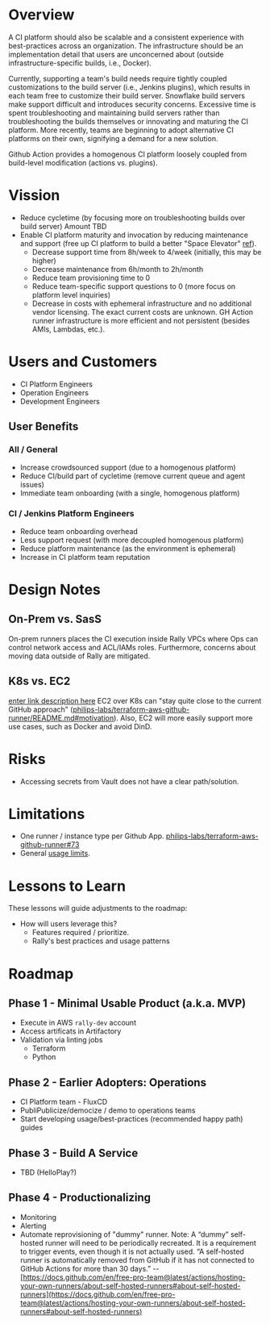 
# Overview

A CI platform should also be scalable and a consistent experience with best-practices across an organization. The infrastructure should be an implementation detail that users are unconcerned about (outside infrastructure-specific builds, i.e., Docker).

Currently, supporting a team's build needs require tightly coupled customizations to the build server (i.e., Jenkins plugins), which results in each team free to customize their build server. Snowflake build servers make support difficult and introduces security concerns. Excessive time is spent troubleshooting and maintaining build servers rather than troubleshooting the builds themselves or innovating and maturing the CI platform. More recently, teams are beginning to adopt alternative CI platforms on their own, signifying a demand for a new solution.

Github Action provides a homogenous CI platform loosely coupled from build-level modification (actions vs. plugins).

# Vission

 - Reduce cycletime (by focusing more on troubleshooting builds over build server)
	Amount TBD
 - Enable CI platform maturity and invocation by reducing maintenance and support (free up CI platform to build a better "Space Elevator" [ref](https://docs.google.com/presentation/d/17XkhdQtP1ThbOH_C8JYm0Zygsv0bhpPWIjnQX8BMeM4/edit#slide=id.gaad5158c7d_3_244)).
   - Decrease support time from 8h/week to 4/week (initially, this may be higher)
   - Decrease maintenance from 6h/month to 2h/month
   - Reduce team provisioning time to 0
   - Reduce team-specific support questions to 0 (more focus on platform level inquiries)
   - Decrease in costs with ephemeral infrastructure and no additional vendor licensing.
     The exact current costs are unknown. GH Action runner infrastructure is more efficient and not persistent (besides AMIs, Lambdas, etc.).

# Users and Customers

 - CI Platform Engineers
 - Operation Engineers
 - Development Engineers

## User Benefits

### All / General

 - Increase crowdsourced support (due to a homogenous platform)
 - Reduce CI/build part of cycletime (remove current queue and agent issues)
 - Immediate team onboarding (with a single, homogenous platform)

### CI / Jenkins Platform Engineers

 - Reduce team onboarding overhead
 - Less support request (with more decoupled homogenous platform)
 - Reduce platform maintenance (as the environment is ephemeral)
 - Increase in CI platform team reputation

# Design Notes

## On-Prem vs. SasS

On-prem runners places the CI execution inside Rally VPCs where Ops can control network access and ACL/IAMs roles. Furthermore, concerns about moving data outside of Rally are mitigated.

## K8s vs. EC2
[enter link description here](s)
EC2 over K8s can "stay quite close to the current GitHub approach" ([philips-labs/terraform-aws-github-runner/README.md#motivation](https://github.com/philips-labs/terraform-aws-github-runner/blob/develop/README.md#motivation)). Also, EC2 will more easily support more use cases, such as Docker and avoid DinD.

# Risks

 - Accessing secrets from Vault does not have a clear path/solution.

# Limitations

 - One runner / instance type per Github App. [philips-labs/terraform-aws-github-runner#73](https://github.com/philips-labs/terraform-aws-github-runner/issues/73)
 - General [usage limits](https://docs.github.com/en/actions/hosting-your-own-runners/about-self-hosted-runners#usage-limits).

# Lessons to Learn

These lessons will guide adjustments to the roadmap:

 - How will users leverage this?
   - Features required / prioritize.
   - Rally's best practices and usage patterns

# Roadmap

## Phase 1 - Minimal Usable Product (a.k.a. MVP)

 - Execute in AWS `rally-dev` account
 - Access artificats in Artifactory
 - Validation via linting jobs
   - Terraform
   - Python

## Phase 2 - Earlier Adopters: Operations

 - CI Platform team - FluxCD
 - PubliPublicize/democize / demo to operations teams
 - Start developing usage/best-practices (recommended happy path) guides

## Phase 3 - Build A Service

 - TBD (HelloPlay?)
  
## Phase 4 - Productionalizing

 - Monitoring
 - Alerting
 - Automate reprovisioning of "dummy" runner.
   Note: A “dummy” self-hosted runner will need to be periodically recreated. It is a requirement to trigger events, even though it is not actually used. “A self-hosted runner is automatically removed from GitHub if it has not connected to GitHub Actions for more than 30 days.” -- [https://docs.github.com/en/free-pro-team@latest/actions/hosting-your-own-runners/about-self-hosted-runners#about-self-hosted-runners](https://docs.github.com/en/free-pro-team@latest/actions/hosting-your-own-runners/about-self-hosted-runners#about-self-hosted-runners)
<!--stackedit_data:
eyJoaXN0b3J5IjpbLTk4MDE1MjM0Myw5MzAyOTg0MjksNDI1OD
UwNDI2LDE1NzY0MTkwMDYsLTE3ODAyNDQxNjIsLTE1NjczNDYw
MiwzMzE1NzI5NTIsMTQxNzMxOTg2OCwtNDQ3MjA5ODI5LDE5NT
QwNzcwMTgsMTI3NjgxNDAzNCwtMTM0OTQyMDkxOF19
-->